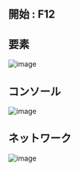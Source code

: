## 開始 : F12

## 要素
![image](https://user-images.githubusercontent.com/1501327/145752396-2e5180e9-4e68-4c6c-a028-929a643966ef.png)

## コンソール
![image](https://user-images.githubusercontent.com/1501327/145752639-f28a5a5b-945b-4ac9-be64-6e49e99fca00.png)

## ネットワーク
![image](https://user-images.githubusercontent.com/1501327/145753255-9c99cf0f-7eae-4161-92c5-cb929250aca7.png)
